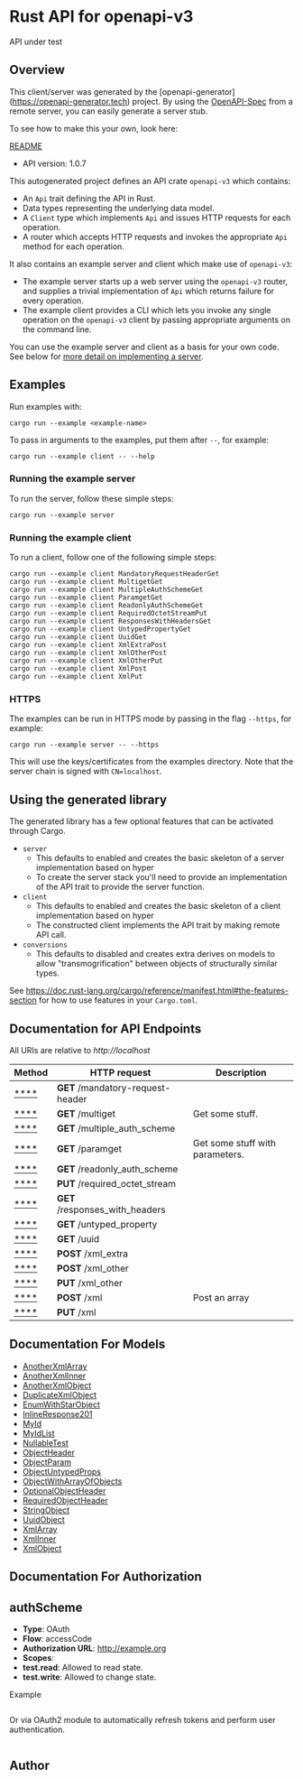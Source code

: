 # Rust API for openapi-v3

API under test

## Overview

This client/server was generated by the [openapi-generator]
(https://openapi-generator.tech) project.  By using the
[OpenAPI-Spec](https://github.com/OAI/OpenAPI-Specification) from a remote
server, you can easily generate a server stub.

To see how to make this your own, look here:

[README]((https://openapi-generator.tech))

- API version: 1.0.7




This autogenerated project defines an API crate `openapi-v3` which contains:
* An `Api` trait defining the API in Rust.
* Data types representing the underlying data model.
* A `Client` type which implements `Api` and issues HTTP requests for each operation.
* A router which accepts HTTP requests and invokes the appropriate `Api` method for each operation.

It also contains an example server and client which make use of `openapi-v3`:

* The example server starts up a web server using the `openapi-v3`
    router, and supplies a trivial implementation of `Api` which returns failure
    for every operation.
* The example client provides a CLI which lets you invoke
    any single operation on the `openapi-v3` client by passing appropriate
    arguments on the command line.

You can use the example server and client as a basis for your own code.
See below for [more detail on implementing a server](#writing-a-server).

## Examples

Run examples with:

```
cargo run --example <example-name>
```

To pass in arguments to the examples, put them after `--`, for example:

```
cargo run --example client -- --help
```

### Running the example server
To run the server, follow these simple steps:

```
cargo run --example server
```

### Running the example client
To run a client, follow one of the following simple steps:

```
cargo run --example client MandatoryRequestHeaderGet
cargo run --example client MultigetGet
cargo run --example client MultipleAuthSchemeGet
cargo run --example client ParamgetGet
cargo run --example client ReadonlyAuthSchemeGet
cargo run --example client RequiredOctetStreamPut
cargo run --example client ResponsesWithHeadersGet
cargo run --example client UntypedPropertyGet
cargo run --example client UuidGet
cargo run --example client XmlExtraPost
cargo run --example client XmlOtherPost
cargo run --example client XmlOtherPut
cargo run --example client XmlPost
cargo run --example client XmlPut
```

### HTTPS
The examples can be run in HTTPS mode by passing in the flag `--https`, for example:

```
cargo run --example server -- --https
```

This will use the keys/certificates from the examples directory. Note that the
server chain is signed with `CN=localhost`.

## Using the generated library

The generated library has a few optional features that can be activated through Cargo.

* `server`
    * This defaults to enabled and creates the basic skeleton of a server implementation based on hyper
    * To create the server stack you'll need to provide an implementation of the API trait to provide the server function.
* `client`
    * This defaults to enabled and creates the basic skeleton of a client implementation based on hyper
    * The constructed client implements the API trait by making remote API call.
* `conversions`
    * This defaults to disabled and creates extra derives on models to allow "transmogrification" between objects of structurally similar types.

See https://doc.rust-lang.org/cargo/reference/manifest.html#the-features-section for how to use features in your `Cargo.toml`.

## Documentation for API Endpoints

All URIs are relative to *http://localhost*

Method | HTTP request | Description
------------- | ------------- | -------------
[****](docs/default_api.md#) | **GET** /mandatory-request-header | 
[****](docs/default_api.md#) | **GET** /multiget | Get some stuff.
[****](docs/default_api.md#) | **GET** /multiple_auth_scheme | 
[****](docs/default_api.md#) | **GET** /paramget | Get some stuff with parameters.
[****](docs/default_api.md#) | **GET** /readonly_auth_scheme | 
[****](docs/default_api.md#) | **PUT** /required_octet_stream | 
[****](docs/default_api.md#) | **GET** /responses_with_headers | 
[****](docs/default_api.md#) | **GET** /untyped_property | 
[****](docs/default_api.md#) | **GET** /uuid | 
[****](docs/default_api.md#) | **POST** /xml_extra | 
[****](docs/default_api.md#) | **POST** /xml_other | 
[****](docs/default_api.md#) | **PUT** /xml_other | 
[****](docs/default_api.md#) | **POST** /xml | Post an array
[****](docs/default_api.md#) | **PUT** /xml | 


## Documentation For Models

 - [AnotherXmlArray](docs/AnotherXmlArray.md)
 - [AnotherXmlInner](docs/AnotherXmlInner.md)
 - [AnotherXmlObject](docs/AnotherXmlObject.md)
 - [DuplicateXmlObject](docs/DuplicateXmlObject.md)
 - [EnumWithStarObject](docs/EnumWithStarObject.md)
 - [InlineResponse201](docs/InlineResponse201.md)
 - [MyId](docs/MyId.md)
 - [MyIdList](docs/MyIdList.md)
 - [NullableTest](docs/NullableTest.md)
 - [ObjectHeader](docs/ObjectHeader.md)
 - [ObjectParam](docs/ObjectParam.md)
 - [ObjectUntypedProps](docs/ObjectUntypedProps.md)
 - [ObjectWithArrayOfObjects](docs/ObjectWithArrayOfObjects.md)
 - [OptionalObjectHeader](docs/OptionalObjectHeader.md)
 - [RequiredObjectHeader](docs/RequiredObjectHeader.md)
 - [StringObject](docs/StringObject.md)
 - [UuidObject](docs/UuidObject.md)
 - [XmlArray](docs/XmlArray.md)
 - [XmlInner](docs/XmlInner.md)
 - [XmlObject](docs/XmlObject.md)


## Documentation For Authorization

## authScheme
- **Type**: OAuth
- **Flow**: accessCode
- **Authorization URL**: http://example.org
- **Scopes**: 
 - **test.read**: Allowed to read state.
 - **test.write**: Allowed to change state.

Example
```
```

Or via OAuth2 module to automatically refresh tokens and perform user authentication.
```
```

## Author



